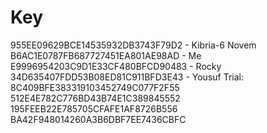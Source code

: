 # Key
955EE09629BCE14535932DB3743F79D2 - Kibria-6 Novem
B6AC1E0787FB687727451EA801AE98AD - Me
E9996954203C9D1E33CF480BFCD90483 - Rocky
34D635407FDD53B08ED81C911BFD3E43 - Yousuf
Trial:
8C409BFE383319103452749C077F2F55
512E4E782C776BD43B74E1C389845552
195FEEB22E785705CFAFE1AF8726B556
BA42F948014260A3B6DBF7EE7436CBFC
